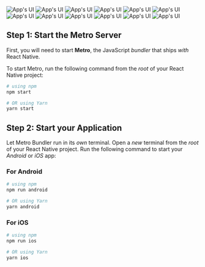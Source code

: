 
![App's UI](Screenshot_1732307953.png) ![App's UI](Screenshot_1732307987.png) ![App's UI](Screenshot_1732307992.png) ![App's UI](Screenshot_1732307998.png) ![App's UI](Screenshot_1732308003.png) ![App's UI](Screenshot_1732308022.png) ![App's UI](Screenshot_1732308059.png) ![App's UI](Screenshot_1732308106.png)
![App's UI](IMG_4270.PNG) ![App's UI](IMG_4271.PNG) ![App's UI](IMG_4272.PNG) ![App's UI](IMG_4273.PNG)

## Step 1: Start the Metro Server

First, you will need to start **Metro**, the JavaScript _bundler_ that ships _with_ React Native.

To start Metro, run the following command from the _root_ of your React Native project:

```bash
# using npm
npm start

# OR using Yarn
yarn start
```

## Step 2: Start your Application

Let Metro Bundler run in its _own_ terminal. Open a _new_ terminal from the _root_ of your React Native project. Run the following command to start your _Android_ or _iOS_ app:

### For Android

```bash
# using npm
npm run android

# OR using Yarn
yarn android
```

### For iOS

```bash
# using npm
npm run ios

# OR using Yarn
yarn ios
```
